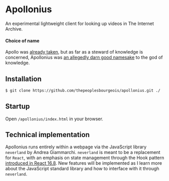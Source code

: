 # Apollonius

An experimental lightweight client for looking up videos in The Internet Archive.

#### Choice of name

Apollo was [already taken](https://www.apollographql.com/), but as far as a steward of knowledge
is concerned, Apollonius was [an allegedly darn good namesake](https://en.wikipedia.org/wiki/Apollonius_of_Tyana#Historical_facts) to the god of knowledge.

## Installation

```bash
$ git clone https://github.com/thepeoplesbourgeois/apollonius.git ./
```

## Startup

Open `/apollonius/index.html` in your browser.

## Technical implementation

Apollonius runs entirely within a webpage via the JavaScript library `neverland`
by Andrea Giammarchi. `neverland` is meant to be a replacement for `React`, with
an emphasis on state management through the Hook pattern [introduced in React 16.8](https://reactjs.org/docs/hooks-intro.html).
New features will be implemented as I learn more about the JavaScript standard library
and how to interface with it through `neverland`.
